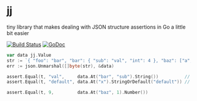 # jj

tiny library that makes dealing with JSON structure assertions in Go a little bit easier

[![Build Status](https://travis-ci.org/levinalex/jj.svg?branch=master)](https://travis-ci.org/levinalex/jj)
[![GoDoc](https://godoc.org/github.com/levinalex/jj?status.svg)](https://godoc.org/github.com/levinalex/jj)


```go
var data jj.Value
str := `{ "foo": "bar", "bar": { "sub": "val", "int": 4 }, "baz": ["a", 9] }`
err := json.Unmarshal([]byte(str), &data)

assert.Equal(t, "val",     data.At("bar", "sub").String())          // panics if the key does not exist
assert.Equal(t, "default", data.At("x").StringOrDefault("default")) // always succeeds

assert.Equal(t, 9,         data.At("baz", 1).Number())
```

